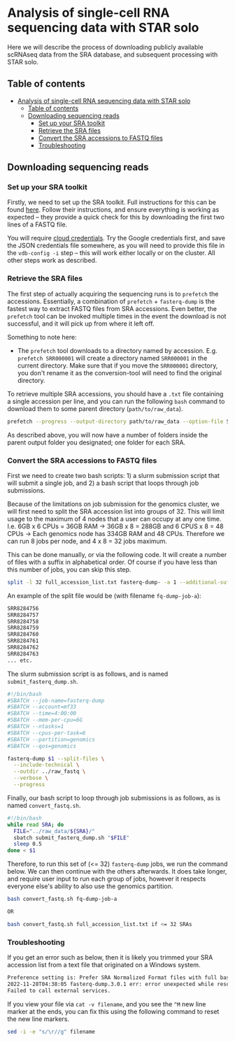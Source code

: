 # Analysis of single-cell RNA sequencing data with STAR solo

Here we will describe the process of downloading publicly available scRNAseq data from the SRA database, and subsequent processing with STAR solo.

## Table of contents

- [Analysis of single-cell RNA sequencing data with STAR solo](#analysis-of-single-cell-rna-sequencing-data-with-star-solo)
  - [Table of contents](#table-of-contents)
  - [Downloading sequencing reads](#downloading-sequencing-reads)
    - [Set up your SRA toolkit](#set-up-your-sra-toolkit)
    - [Retrieve the SRA files](#retrieve-the-sra-files)
    - [Convert the SRA accessions to FASTQ files](#convert-the-sra-accessions-to-fastq-files)
    - [Troubleshooting](#troubleshooting)


## Downloading sequencing reads

### Set up your SRA toolkit

Firstly, we need to set up the SRA toolkit. Full instructions for this can be found [here](https://github.com/ncbi/sra-tools/wiki). Follow their instructions, and ensure everything is working as expected &ndash; they provide a quick check for this by downloading the first two lines of a FASTQ file.

You will require [cloud credentials](https://github.com/ncbi/sra-tools/wiki/04.-Cloud-Credentials). Try the Google credentials first, and save the JSON credentials file somewhere, as you will need to provide this file in the `vdb-config -i` step &ndash; this will work either locally or on the cluster. All other steps work as described.

### Retrieve the SRA files

The first step of actually acquiring the sequencing runs is to `prefetch` the accessions. Essentially, a combination of `prefetch` + `fasterq-dump` is the fastest way to extract FASTQ files from SRA accessions. Even better, the `prefetch` tool can be invoked multiple times in the event the download is not successful, and it will pick up from where it left off.

Something to note here:

* The `prefetch` tool downloads to a directory named by accession. E.g. `prefetch SRR000001` will create a directory named `SRR000001` in the current directory. Make sure that if you move the `SRR000001` directory, you don't rename it as the conversion-tool will need to find the original directory.

To retrieve multiple SRA accessions, you should have a `.txt` file containing a single accession per line, and you can run the following `bash` command to download them to some parent directory (`path/to/raw_data`).

```bash
prefetch --progress --output-directory path/to/raw_data --option-file SRA_accession_list.txt
```

As described above, you will now have a number of folders inside the parent output folder you designated; one folder for each SRA.

### Convert the SRA accessions to FASTQ files

First we need to create two bash scripts: 1) a slurm submission script that will submit a single job, and 2) a bash script that loops through job submissions.

Because of the limitations on job submission for the genomics cluster, we will first need to split the SRA accession list into groups of 32. This will limit usage to the maximum of 4 nodes that a user can occupy at any one time. I.e. 6GB x 6 CPUs = 36GB RAM &rarr; 36GB x 8 = 288GB and 6 CPUS x 8 = 48 CPUs &rarr; Each genomics node has 334GB RAM and 48 CPUs. Therefore we can run 8 jobs per node, and 4 x 8 = 32 jobs maximum.

This can be done manually, or via the following code. It will create a number of files with a suffix in alphabetical order. Of course if you have less than this number of jobs, you can skip this step.

```bash
split -l 32 full_accession_list.txt fasterq-dump- -a 1 --additional-suffix .txt
```

An example of the split file would be (with filename `fq-dump-job-a`):

```bash
SRR8284756
SRR8284757
SRR8284758
SRR8284759
SRR8284760
SRR8284761
SRR8284762
SRR8284763
... etc.
```

The slurm submission script is as follows, and is named `submit_fasterq_dump.sh`.

```bash
#!/bin/bash
#SBATCH --job-name=fasterq-dump
#SBATCH --account=mf33
#SBATCH --time=4:00:00
#SBATCH --mem-per-cpu=6G
#SBATCH --ntasks=1
#SBATCH --cpus-per-task=6
#SBATCH --partition=genomics
#SBATCH --qos=genomics

fasterq-dump $1 --split-files \
  --include-technical \
  --outdir ../raw_fastq \
  --verbose \
  --progress
```

Finally, our bash script to loop through job submissions is as follows, as is named `convert_fastq.sh`.

```bash
#!/bin/bash
while read SRA; do
  FILE="../raw_data/${SRA}/"
  sbatch submit_fasterq_dump.sh "$FILE"
  sleep 0.5
done < $1
```

Therefore, to run this set of (<= 32) `fasterq-dump` jobs, we run the command below. We can then continue with the others afterwards. It does take longer, and require user input to run each group of jobs, however it respects everyone else's ability to also use the genomics partition.

```bash
bash convert_fastq.sh fq-dump-job-a

OR

bash convert_fastq.sh full_accession_list.txt if <= 32 SRAs
```

### Troubleshooting

If you get an error such as below, then it is likely you trimmed your SRA accession list from a text file that originated on a Windows system.

```bash
Preference setting is: Prefer SRA Normalized Format files with full base quality scores if available.
2022-11-28T04:38:05 fasterq-dump.3.0.1 err: error unexpected while resolving query within virtual file system module - No accession to process ( 500 )
Failed to call external services.
```

If you view your file via `cat -v filename`, and you see the `^M` new line marker at the ends, you can fix this using the following command to reset the new line markers.

```bash
sed -i -e "s/\r//g" filename
```